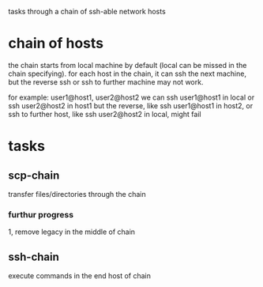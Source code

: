 tasks through a chain of ssh-able network hosts

# chain of hosts
the chain starts from local machine by default (local can be missed in the chain specifying). for each host in the chain, it can ssh the next machine, but the reverse ssh or ssh to further machine may not work.

for example: user1@host1, user2@host2
we can ssh user1@host1 in local or ssh user2@host2 in host1
but the reverse, like ssh user1@host1 in host2, or ssh to further host, like ssh user2@host2 in local, might fail

# tasks
## scp-chain
transfer files/directories through the chain

### furthur progress
1, remove legacy in the middle of chain

## ssh-chain
execute commands in the end host of chain